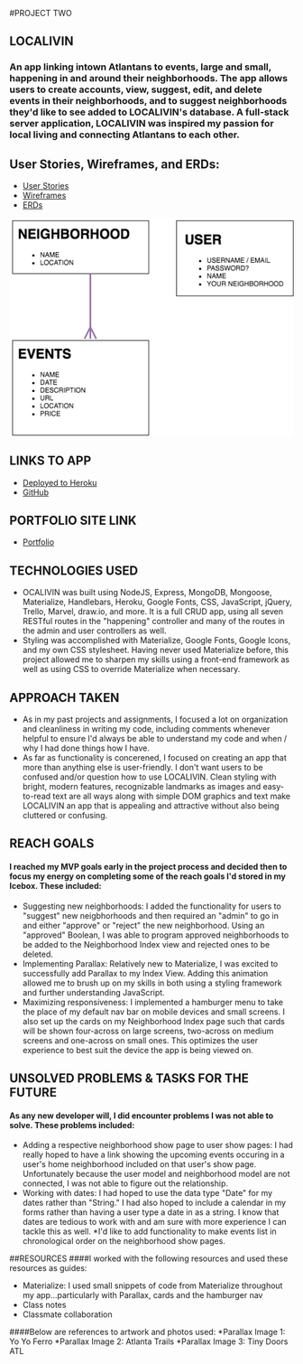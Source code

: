 #PROJECT TWO

## LOCALIVIN
### An app linking intown Atlantans to events, large and small, happening in and around their neighborhoods. The app allows users to create accounts, view, suggest, edit, and delete events in their neighborhoods, and to suggest neighborhoods they'd like to see added to LOCALIVIN's database. A full-stack server application, LOCALIVIN was inspired my passion for local living and connecting Atlantans to each other.

## User Stories, Wireframes, and ERDs:
* [User Stories](https://trello.com/b/7sKf4hom/wdi-project-2)
* [Wireframes](https://marvelapp.com/2hfaaad)
* [ERDs](https://github.com/ebhinch/project_two/commit/728cfccbd859adbb2621e10c3c8b19853da824b8)

<img src="/public/images/wdi-project-2.png">

## LINKS TO APP
* [Deployed to Heroku](https://nameless-refuge-16584.herokuapp.com/) 
* [GitHub](https://github.com/ebhinch/project_two) 

## PORTFOLIO SITE LINK
* [Portfolio](http://administrator-horse-64080.bitballoon.com/)

## TECHNOLOGIES USED 
* OCALIVIN was built using NodeJS, Express, MongoDB, Mongoose, Materialize, Handlebars, Heroku, Google Fonts, CSS, JavaScript, jQuery, Trello, Marvel, draw.io, and more. It is a full CRUD app, using all seven RESTful routes in the "happening" controller and many of the routes in the admin and user controllers as well. 
* Styling was accomplished with Materialize, Google Fonts, Google Icons, and my own CSS stylesheet. Having never used Materialize before, this project allowed me to sharpen my skills using a front-end framework as well as using CSS to override Materialize when necessary. 

## APPROACH TAKEN
* As in my past projects and assignments, I focused a lot on organization and cleanliness in writing my code, including comments whenever helpful to ensure I'd always be able to understand my code and when / why I had done things how I have. 
* As far as functionality is concerened, I focused on creating an app that more than anything else is user-friendly. I don't want users to be confused and/or question how to use LOCALIVIN. Clean styling with bright, modern features, recognizable landmarks as images and easy-to-read text are all ways along with simple DOM graphics and text make LOCALIVIN an app that is appealing and attractive without also being cluttered or confusing.

## REACH GOALS
#### I reached my MVP goals early in the project process and decided then to focus my energy on completing some of the reach goals I'd stored in my Icebox. These included: 
* Suggesting new neighborhoods: I added the functionality for users to "suggest" new neigbhorhoods and then required an "admin" to go in and either "approve" or "reject" the new neighborhood. Using an "approved" Boolean, I was able to program approved neighborhoods to be added to the Neighborhood Index view and rejected ones to be deleted.
* Implementing Parallax: Relatively new to Materialize, I was excited to successfully add Parallax to my Index View. Adding this animation allowed me to brush up on my skills in both using a styling framework and further understanding JavaScript.
* Maximizing responsiveness: I implemented a hamburger menu to take the place of my default nav bar on mobile devices and small screens. I also set up the cards on my Neighborhood Index page such that cards will be shown four-across on large screens, two-across on medium screens and one-across on small ones. This optimizes the user experience to best suit the device the app is being viewed on.

## UNSOLVED PROBLEMS & TASKS FOR THE FUTURE
#### As any new developer will, I did encounter problems I was not able to solve. These problems included: 
* Adding a respective neighborhood show page to user show pages: I had really hoped to have a link showing the upcoming events occuring in a user's home neighborhood included on that user's show page. Unfortunately because the user model and neighborhood model are not connected, I was not able to figure out the relationship. 
* Working with dates: I had hoped to use the data type "Date" for my dates rather than "String." I had also hoped to include a calendar in my forms rather than having a user type a date in as a string. I know that dates are tedious to work with and am sure with more experience I can tackle this as well. 
*I'd like to add functionality to make events list in chronological order on the neighborhood show pages.

##RESOURCES
####I worked with the following resources and used these resources as guides:
* Materialize: I used small snippets of code from Materialize throughout my app...particularly with Parallax, cards and the hamburger nav
* Class notes 
* Classmate collaboration 

####Below are references to artwork and photos used:
*Parallax Image 1: Yo Yo Ferro
*Parallax Image 2: Atlanta Trails
*Parallax Image 3: Tiny Doors ATL